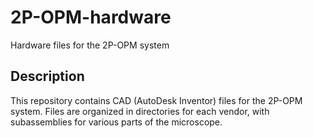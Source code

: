 # 2P-OPM-hardware
Hardware files for the 2P-OPM system

## Description
This repository contains CAD (AutoDesk Inventor) files for the 2P-OPM system. Files are organized in directories for each vendor, with subassemblies for various parts of the microscope.
